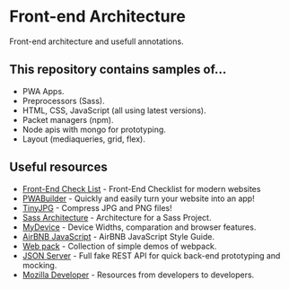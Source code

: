 # Front-end Architecture

Front-end architecture and usefull annotations.


## This repository contains samples of...
* PWA Apps.
* Preprocessors (Sass).
* HTML, CSS, JavaScript (all using latest versions).
* Packet managers (npm).
* Node apis with mongo for prototyping.
* Layout (mediaqueries, grid, flex).


## Useful resources

* [Front-End Check List](https://github.com/thedaviddias/Front-End-Checklist) - Front-End Checklist for modern websites
* [PWABuilder](https://www.pwabuilder.com/) - Quickly and easily turn your website into an app!
* [TinyJPG](https://tinyjpg.com/) - Compress JPG and PNG files!
* [Sass Architecture](https://www.sitepoint.com/architecture-sass-project/) - Architecture for a Sass Project.
* [MyDevice](https://www.mydevice.io/) - Device Widths, comparation and browser features.
* [AirBNB JavaScript](https://github.com/airbnb/javascript) - AirBNB JavaScript Style Guide.
* [Web pack](https://github.com/ruanyf/webpack-demos) - Collection of simple demos of webpack.
* [JSON Server](https://github.com/typicode/json-server) - Full fake REST API for quick back-end prototyping and mocking.
* [Mozilla Developer](https://developer.mozilla.org/pt-BR/) - Resources from developers to developers.

